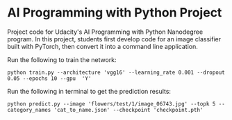 # AI Programming with Python Project

Project code for Udacity's AI Programming with Python Nanodegree program. In this project, students first develop code for an image classifier built with PyTorch, then convert it into a command line application.

Run the following to train the network:
```
python train.py --architecture 'vgg16' --learning_rate 0.001 --dropout 0.05 --epochs 10 --gpu  'Y'
```

Run the following in terminal to get the prediction results:
```
python predict.py --image 'flowers/test/1/image_06743.jpg' --topk 5 --category_names 'cat_to_name.json' --checkpoint 'checkpoint.pth'
```
